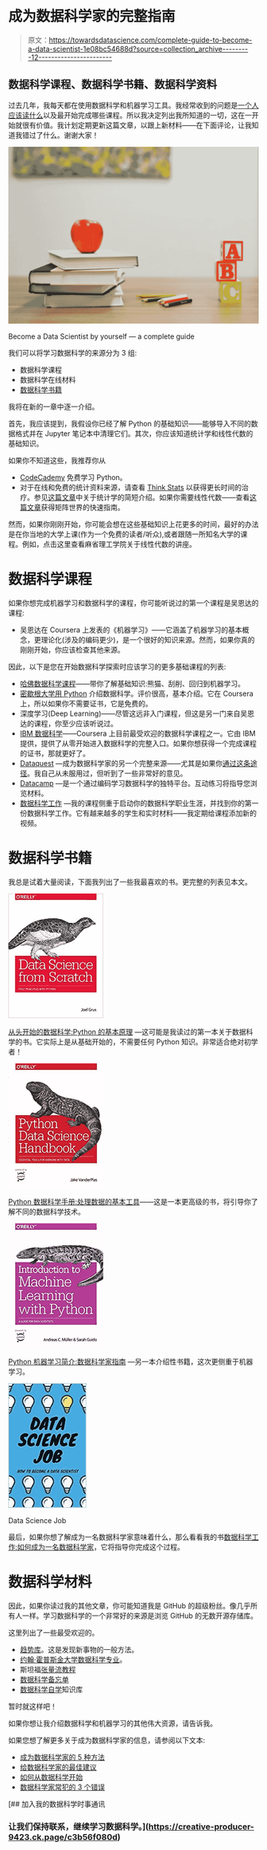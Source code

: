 # 成为数据科学家的完整指南

> 原文：<https://towardsdatascience.com/complete-guide-to-become-a-data-scientist-1e08bc54688d?source=collection_archive---------12----------------------->

## 数据科学课程、数据科学书籍、数据科学资料

过去几年，我每天都在使用数据科学和机器学习工具。我经常收到的问题是[一个人应该读什么](/data-science-books-you-should-read-in-2020-358f70e1d9b2)以及最开始完成哪些课程。所以我决定列出我所知道的一切，这在一开始就很有价值。我计划定期更新这篇文章，以跟上新材料——在下面评论，让我知道我错过了什么。谢谢大家！

![](img/9687d8a7df0fe1602b28f1cb89666d09.png)

Become a Data Scientist by yourself — a complete guide

我们可以将学习数据科学的来源分为 3 组:

*   数据科学课程
*   数据科学在线材料
*   [数据科学书籍](/data-science-books-you-should-read-in-2020-358f70e1d9b2)

我将在新的一章中逐一介绍。

首先，我应该提到，我假设你已经了解 Python 的基础知识——能够导入不同的数据格式并在 Jupyter 笔记本中清理它们。其次，你应该知道统计学和线性代数的基础知识。

如果你不知道这些，我推荐你从

*   [CodeCademy](https://www.codecademy.com/learn/learn-python) 免费学习 Python。
*   对于在线和免费的统计资料来源，请查看 [Think Stats](https://greenteapress.com/wp/think-stats-2e/) 以获得更长时间的治疗。参见[这篇文章](https://blog.floydhub.com/statistics-for-data-science/)中关于统计学的简短介绍。如果你需要线性代数——查看[这篇文章](/linear-algebra-for-deep-learning-f21d7e7d7f23)获得矩阵世界的快速指南。

然而，如果你刚刚开始，你可能会想在这些基础知识上花更多的时间，最好的办法是在你当地的大学上课(作为一个免费的读者/听众),或者跟随一所知名大学的课程。例如，点击这里查看麻省理工学院关于线性代数的讲座。

# **数据科学课程**

如果你想完成机器学习和数据科学的课程，你可能听说过的第一个课程是吴恩达的课程:

*   吴恩达在 Coursera 上发表的《机器学习》——它涵盖了机器学习的基本概念，更理论化(涉及的编码更少)，是一个很好的知识来源。然而，如果你真的刚刚开始，你应该检查其他来源。

因此，以下是您在开始数据科学探索时应该学习的更多基础课程的列表:

*   [哈佛数据科学课程](http://cs109.github.io/2015/pages/videos.html)——带你了解基础知识:熊猫、刮削、回归到机器学习。
*   [密歇根大学用 Python](https://www.coursera.org/learn/python-data-analysis?specialization=data-science-python) 介绍数据科学。评价很高，基本介绍。它在 Coursera 上，所以如果你不需要证书，它是免费的。
*   深度学习(Deep Learning)——尽管这远非入门课程，但这是另一门来自吴恩达的课程，你至少应该听说过。
*   [IBM 数据科学](https://www.coursera.org/professional-certificates/ibm-data-science)——Coursera 上目前最受欢迎的数据科学课程之一。它由 IBM 提供，提供了从零开始进入数据科学的完整入口。如果你想获得一个完成课程的证书，那就更好了。
*   [Dataquest](http://www.dataquest.com) —成为数据科学家的另一个完整来源——尤其是如果你[通过这条途径](https://www.dataquest.io/path/data-scientist/)。我自己从未服用过，但听到了一些非常好的意见。
*   [Datacamp](https://www.datacamp.com/?tap_a=5644-dce66f&tap_s=933150-d0e3e1&utm_medium=affiliate&utm_source=przemekchojecki) —是一个通过编码学习数据科学的独特平台。互动练习将指导您浏览材料。
*   [数据科学工作](https://datasciencerush.thinkific.com/courses/data-science-job) —我的课程侧重于启动你的数据科学职业生涯，并找到你的第一份数据科学工作。它有越来越多的学生和实时材料——我定期给课程添加新的视频。

# 数据科学书籍

我总是试着大量阅读，下面我列出了一些我最喜欢的书。更完整的列表见本文。

![](img/e886b0f6b39ce9a250cecd6a4ea00a57.png)

[从头开始的数据科学:Python 的基本原理](https://www.amazon.com/gp/product/149190142X/ref=as_li_tl?ie=UTF8&camp=1789&creative=9325&creativeASIN=149190142X&linkCode=as2&tag=petacrunch0a-20&linkId=123b16ec4de6bd7fb4d172e8f6453b53) —这可能是我读过的第一本关于数据科学的书。它实际上是从基础开始的，不需要任何 Python 知识。非常适合绝对初学者！

![](img/8b298b744bf8cc4dc56ba9755249e0a3.png)

[Python 数据科学手册:处理数据的基本工具](https://www.amazon.com/gp/product/1491912057/ref=as_li_tl?ie=UTF8&camp=1789&creative=9325&creativeASIN=1491912057&linkCode=as2&tag=petacrunch0a-20&linkId=6c30691948e13178350b50c2ebced05f)——这是一本更高级的书，将引导你了解不同的数据科学技术。

![](img/a96f2fdb41f96097fd1b955a669a6c56.png)

[Python 机器学习简介:数据科学家指南](https://www.amazon.com/gp/product/1449369413/ref=as_li_tl?ie=UTF8&camp=1789&creative=9325&creativeASIN=1449369413&linkCode=as2&tag=petacrunch0a-20&linkId=612200f328c75e0afc74b6b89d5de593) —另一本介绍性书籍，这次更侧重于机器学习。

![](img/a947842ca069a9b29cebd21bfacd1993.png)

Data Science Job

最后，如果你想了解成为一名数据科学家意味着什么，那么看看我的书[数据科学工作:如何成为一名数据科学家](https://amzn.to/3aQVTjs)，它将指导你完成这个过程。

# 数据科学材料

因此，如果你读过我的其他文章，你可能知道我是 GitHub 的超级粉丝。像几乎所有人一样。学习数据科学的一个非常好的来源是浏览 GitHub 的无数开源存储库。

这里列出了一些最受欢迎的。

*   [趋势库](https://github.com/topics/data-science)。这是发现新事物的一般方法。
*   [约翰·霍普斯金大学数据科学专业](https://github.com/mGalarnyk/datasciencecoursera)。
*   斯坦福[张量流教程](https://github.com/chiphuyen/stanford-tensorflow-tutorials)
*   [数据科学备忘单](https://github.com/abhat222/Data-Science--Cheat-Sheet)
*   [数据科学自学](https://github.com/ossu/data-science)知识库

暂时就这样吧！

如果你想让我介绍数据科学和机器学习的其他伟大资源，请告诉我。

如果您想了解更多关于成为数据科学家的信息，请参阅以下文本:

*   [成为数据科学家的 5 种方法](/5-ways-to-become-a-data-scientist-8590811b0dc3?source=your_stories_page---------------------------)
*   [给数据科学家的最佳建议](https://medium.com/@pchojecki/best-tips-for-data-scientists-a52d7cace027?source=your_stories_page---------------------------)
*   [如何从数据科学开始](https://medium.com/@pchojecki/how-to-start-with-data-science-93d3ca32d7e5?source=your_stories_page---------------------------)
*   [数据科学家常犯的 3 个错误](https://medium.com/@pchojecki/3-common-mistakes-data-scientists-make-d3b3f5d1d4?source=your_stories_page---------------------------)

[](https://creative-producer-9423.ck.page/c3b56f080d) [## 加入我的数据科学时事通讯

### 让我们保持联系，继续学习数据科学。](https://creative-producer-9423.ck.page/c3b56f080d)